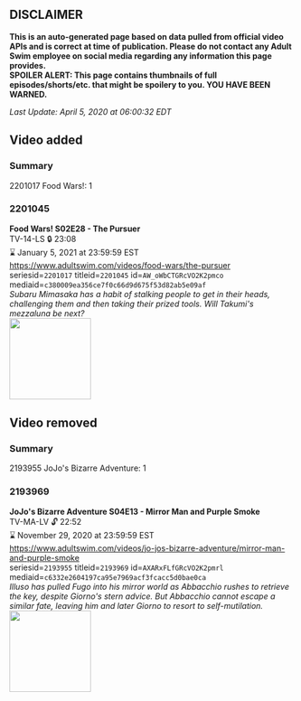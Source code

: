 ## DISCLAIMER
**This is an auto-generated page based on data pulled from official video APIs and is correct at time of publication. Please do not contact any Adult Swim employee on social media regarding any information this page provides.**  
**SPOILER ALERT: This page contains thumbnails of full episodes/shorts/etc. that might be spoilery to you. YOU HAVE BEEN WARNED.**  

_Last Update: April 5, 2020 at 06:00:32 EDT_
## Video added
### Summary
2201017 Food Wars!: 1  
### 2201045
**Food Wars! S02E28 - The Pursuer**  
TV-14-LS 🔒 23:08  
⌛ January 5, 2021 at 23:59:59 EST  
https://www.adultswim.com/videos/food-wars/the-pursuer  
seriesid=`2201017` titleid=`2201045` id=`AW_oWbCTGRcVO2K2pmco` mediaid=`c380009ea356ce7f0c66d9d675f53d82ab5e09af`  
_Subaru Mimasaka has a habit of stalking people to get in their heads, challenging them and then taking their prized tools. Will Takumi's mezzaluna be next?_  
<a href="https://media.cdn.adultswim.com/uploads/20200127/thumbnails/2_20127135335-FoodWars_028.jpg"><img src="https://media.cdn.adultswim.com/uploads/20200127/thumbnails/2_20127135335-FoodWars_028.jpg" height="144px" /></a>
## Video removed
### Summary
2193955 JoJo's Bizarre Adventure: 1  
### 2193969
**JoJo's Bizarre Adventure S04E13 - Mirror Man and Purple Smoke**  
TV-MA-LV 🔓 22:52  
⌛ November 29, 2020 at 23:59:59 EST  
https://www.adultswim.com/videos/jo-jos-bizarre-adventure/mirror-man-and-purple-smoke  
seriesid=`2193955` titleid=`2193969` id=`AXARxFLfGRcVO2K2pmrl` mediaid=`c6332e2604197ca95e7969acf3fcacc5d0bae0ca`  
_Illuso has pulled Fugo into his mirror world as Abbacchio rushes to retrieve the key, despite Giorno's stern advice. But Abbacchio cannot escape a similar fate, leaving him and later Giorno to resort to self-mutilation._  
<a href="https://media.cdn.adultswim.com/uploads/20200204/thumbnails/2_20241453590-jojo_goldenwind_013.jpg"><img src="https://media.cdn.adultswim.com/uploads/20200204/thumbnails/2_20241453590-jojo_goldenwind_013.jpg" height="144px" /></a>
